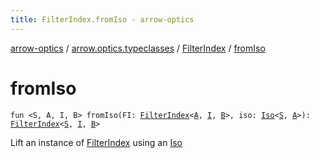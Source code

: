 ```yaml
---
title: FilterIndex.fromIso - arrow-optics
---
```


[arrow-optics](../../index.html) / [arrow.optics.typeclasses](../index.html) / [FilterIndex](index.html) / [fromIso](./from-iso.html)

# fromIso

`fun <S, A, I, B> fromIso(FI: `[`FilterIndex`](index.html)`<`[`A`](from-iso.html#A)`, `[`I`](from-iso.html#I)`, `[`B`](from-iso.html#B)`>, iso: `[`Iso`](../../arrow.optics/-iso.html)`<`[`S`](from-iso.html#S)`, `[`A`](from-iso.html#A)`>): `[`FilterIndex`](index.html)`<`[`S`](from-iso.html#S)`, `[`I`](from-iso.html#I)`, `[`B`](from-iso.html#B)`>`

Lift an instance of [FilterIndex](index.html) using an [Iso](../../arrow.optics/-iso.html)


